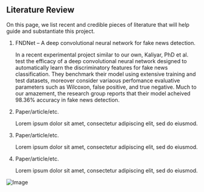 ## Literature Review
On this page, we list recent and credible pieces of literature that will help guide and substantiate this project. 

1. FNDNet – A deep convolutional neural network for fake news detection.

    In a recent experimental project similar to our own, Kaliyar, PhD et al. test the efficacy of a deep convolutional neural network designed to automatically learn the discriminatory features for fake news classification. They benchmark their model using extensive training and test datasets, moreover consider variaous perfomance evaluative parameters such as Wilcoxon, false positive, and true negative. Much to our amazement, the research group reports that their model acheived 98.36% accuracy in fake news detection.

2. Paper/article/etc.

    Lorem ipsum dolor sit amet, consectetur adipiscing elit, sed do eiusmod.

3. Paper/article/etc.

    Lorem ipsum dolor sit amet, consectetur adipiscing elit, sed do eiusmod.

4. Paper/article/etc.

    Lorem ipsum dolor sit amet, consectetur adipiscing elit, sed do eiusmod.


![Image](https://ichef.bbci.co.uk/images/ic/400xn/p088bnqx.jpg)
